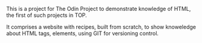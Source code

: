 This is a project for The Odin Project to demonstrate knowledge of HTML, the first of such projects in TOP.

It comprises a website with recipes, built from scratch, to show knoweledge about HTML tags, elements, using GIT for versioning control.